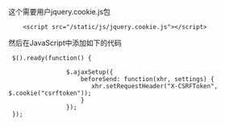 这个需要用户jquery.cookie.js包
```
    <script src="/static/js/jquery.cookie.js"></script>

```
然后在JavaScript中添加如下的代码
```
 $().ready(function() {

                $.ajaxSetup({
                    beforeSend: function(xhr, settings) {
                       xhr.setRequestHeader("X-CSRFToken", $.cookie("csrftoken"));
                    }
                });
 });
```
